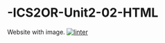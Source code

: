# -ICS2OR-Unit2-02-HTML
Website with image.
[![linter](https://github.com/Abbey-Gilliland/-ICS2OR-Unit2-02-HTML/workflows/linter/badge.svg)](https://github.com/marketplace/actions/super-linter)
